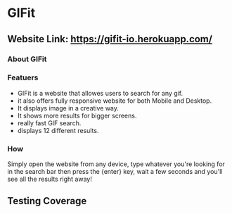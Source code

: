# GIFit

## Website Link: https://gifit-io.herokuapp.com/

### About GIFit

### Featuers

- GIFit is a website that allowes users to search for any gif.
- it also offers fully responsive website for both Mobile and Desktop.
- It displays image in a creative way.
- It shows more results for bigger screens.
- really fast GIF search.
- displays 12 different results.

### How

Simply open the website from any device, type whatever you're looking for in the search bar
then press the {enter} key, wait a few seconds and you'll see all the results right away!

## Testing Coverage
